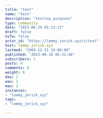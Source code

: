 ```yaml
---
title: "test" 
name: "test"
description: "testing purposes"
type: community
date: "2023-06-24 01:13:13"
draft: false
nsfw: false
actor_id: "https://lemmy.jerick.xyz/c/test"
host: lemmy.jerick.xyz
lastmod: "1969-12-31 19:00:00"
published: "2023-06-10 06:31:40"
subscribers: 1
posts: 0
comments: 0
weight: 0
dau: 2
wau: 2
mau: 2
instances:
- "lemmy_jerick_xyz"
tags: 
- "lemmy_jerick_xyz"

---
```

